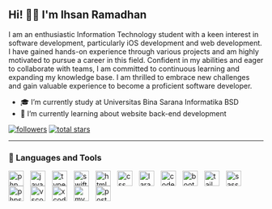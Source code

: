 ## Hi! 🙋‍♂️ I'm Ihsan Ramadhan

I am an enthusiastic Information Technology student with a keen interest in software development, particularly iOS development and web development. I have gained hands-on experience through various projects and am highly motivated to pursue a career in this field. Confident in my abilities and eager to collaborate with teams, I am committed to continuous learning and expanding my knowledge base. I am thrilled to embrace new challenges and gain valuable experience to become a proficient software developer.

- 🎓 I’m currently study at Universitas Bina Sarana Informatika BSD
- 🌱 I’m currently learning about website back-end development

<p align="left"> 
      <a href="https://github.com/Saannrr?tab=followers">
         <img alt="followers" title="Follow me on Github" src="https://custom-icon-badges.demolab.com/github/followers/Saannrr?color=236ad3&labelColor=1155ba&style=for-the-badge&logo=person-add&label=Follow&logoColor=white"/></a>
      <a href="https://github.com/Saannrr?tab=repositories&sort=stargazers">
         <img alt="total stars" title="Total stars on GitHub" src="https://custom-icon-badges.demolab.com/github/stars/Saannrr?color=55960c&style=for-the-badge&labelColor=488207&logo=star"/></a>
   </p>

---

### 🧰 Languages and Tools

<a href="https://www.php.net"><img align="left" alt="php" width="30px" style="padding-right:10px;" src="https://cdn.jsdelivr.net/gh/devicons/devicon@latest/icons/php/php-original.svg"/></a>
<a href="https://www.javascript.com"><img align="left" alt="javascript" width="30px" style="padding-right:10px;" src="https://cdn.jsdelivr.net/gh/devicons/devicon@latest/icons/javascript/javascript-original.svg"/></a>
<a href="https://www.typescriptlang.org"><img align="left" alt="typescript" width="30px" style="padding-right:10px;" src="https://cdn.jsdelivr.net/gh/devicons/devicon@latest/icons/typescript/typescript-original.svg"/></a>
<a href="https://www.swift.org"><img align="left" alt="swift" width="30px" style="padding-right:10px;" src="https://cdn.jsdelivr.net/gh/devicons/devicon@latest/icons/swift/swift-original.svg"/></a>
<a href="https://www.w3schools.com/html/"><img align="left" alt="html" width="30px" style="padding-right:10px;" src="https://cdn.jsdelivr.net/gh/devicons/devicon@latest/icons/html5/html5-original.svg"/></a>
<a href="https://www.w3schools.com/css/"><img align="left" alt="css" width="30px" style="padding-right:10px;" src="https://cdn.jsdelivr.net/gh/devicons/devicon@latest/icons/css3/css3-original.svg"/></a>
<a href="https://laravel.com"><img align="left" alt="laravel" width="30px" style="padding-right:10px;" src="https://cdn.jsdelivr.net/gh/devicons/devicon@latest/icons/laravel/laravel-original.svg"/></a>
<a href="https://codeigniter.com"><img align="left" alt="codeigniter" width="30px" style="padding-right:10px;" src="https://cdn.jsdelivr.net/gh/devicons/devicon@latest/icons/codeigniter/codeigniter-plain.svg"/></a>
<a href="https://getbootstrap.com"><img align="left" alt="bootstrap" width="30px" style="padding-right:10px;" src="https://cdn.jsdelivr.net/gh/devicons/devicon@latest/icons/bootstrap/bootstrap-original.svg"/></a>
<a href="https://tailwindcss.com"><img align="left" alt="tailwindcss" width="30px" style="padding-right:10px;" src="https://cdn.jsdelivr.net/gh/devicons/devicon@latest/icons/tailwindcss/tailwindcss-original.svg"/></a>
<a href="https://sass-lang.com"><img align="left" alt="sass" width="30px" style="padding-right:10px;" src="https://cdn.jsdelivr.net/gh/devicons/devicon@latest/icons/sass/sass-original.svg"/></a>
<a href="https://www.jetbrains.com/phpstorm/"><img align="left" alt="phpstorm" width="30px" style="padding-right:10px;" src="https://cdn.jsdelivr.net/gh/devicons/devicon@latest/icons/phpstorm/phpstorm-original.svg"/></a>
<a href="https://code.visualstudio.com"><img align="left" alt="vscode" width="30px" style="padding-right:10px;" src="https://cdn.jsdelivr.net/gh/devicons/devicon@latest/icons/vscode/vscode-original.svg"/></a>
<a href="https://developer.apple.com/xcode/"><img align="left" alt="xcode" width="30px" style="padding-right:10px;" src="https://cdn.jsdelivr.net/gh/devicons/devicon@latest/icons/xcode/xcode-original.svg"/></a>
<a href="https://www.mysql.com"><img align="left" alt="mysql" width="30px" style="padding-right:10px;" src="https://cdn.jsdelivr.net/gh/devicons/devicon@latest/icons/mysql/mysql-original-wordmark.svg"/></a>
<a href="https://www.postman.com"><img align="left" alt="postman" width="30px" style="padding-right:10px;" src="https://cdn.jsdelivr.net/gh/devicons/devicon@latest/icons/postman/postman-original.svg"/></a>
<br />

#
